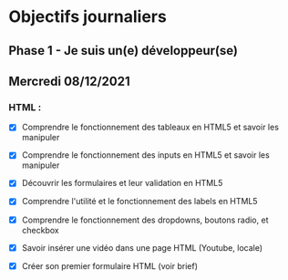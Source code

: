 # Objectifs journaliers

## Phase 1 - Je suis un(e) développeur(se)

## Mercredi 08/12/2021

### HTML :

  * [x] Comprendre le fonctionnement des tableaux en HTML5 et savoir les manipuler
  * [x] Comprendre le fonctionnement des inputs en HTML5 et savoir les manipuler
  * [x] Découvrir les formulaires et leur validation en HTML5
  * [x] Comprendre l'utilité et le fonctionnement des labels en HTML5
  * [x] Comprendre le fonctionnement des dropdowns, boutons radio, et checkbox
  * [x] Savoir insérer une vidéo dans une page HTML (Youtube, locale)
  * [x] Créer son premier formulaire HTML (voir brief)

